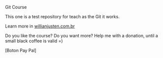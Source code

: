 Git Course

This one is a test repository for teach as the Git it works.

Learn more in [willianjusten.com.br](http://willianjusten.com.br)

Do you like the course? Do you want more? Help me with a donation, until a small black coffee is valid =)

[Boton Pay Pal]
